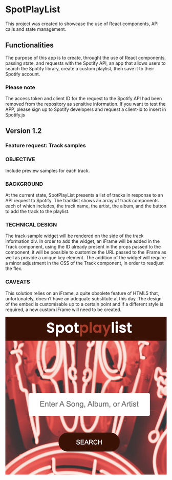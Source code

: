 # SpotPlayList

This project was created to showcase the use of React components, API calls and state management.

## Functionalities

The purpose of this app is to create, throught the use of React components, passing state, and requests with the Spotify API, an app that allows users to search the Spotify library, create a custom playlist, then save it to their Spotify account.

### Please note

The access token and client ID for the request to the Spotify API had been removed from the repository as sensitive information.
If you want to test the APP, please sign up to Spotify developers and request a client-id to insert in Spotify.js

## Version 1.2

### Feature request: Track samples

### OBJECTIVE

Include preview samples for each track.

### BACKGROUND

At the current state, SpotPlayList presents a list of tracks in response to an API request to Spotify.
The tracklist shows an array of track components each of which includes, the track name, the artist, the album, and the button to add the track to the playlist.

### TECHNICAL DESIGN

The track-sample widget will be rendered on the side of the track information div.
In order to add the widget, an iFrame will be added in the Track component, using the ID already present in the props passed to the component, it will be possible to customize the URL passed to the iFrame as well as provide a unique key element.
The addition of the widget will require a minor adjustment in the CSS of the Track component, in order to readjust the flex.

### CAVEATS

This solution relies on an iFrame, a quite obsolete feature of HTML5 that, unfortunately, doesn’t have an adequate substitute at this day. The design of the embed is customisable up to a certain point and if a different style is required, a new custom iFrame will need to be created.

![screenshot](./SpotPlayList.png)

